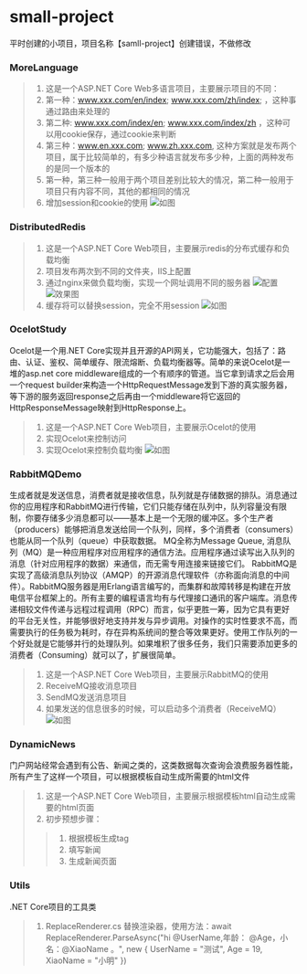 # small-project
平时创建的小项目，项目名称【samll-project】创建错误，不做修改

### MoreLanguage
 > 1. 这是一个ASP.NET Core Web多语言项目，主要展示项目的不同：
 > 2. 第一种：www.xxx.com/en/index; www.xxx.com/zh/index; ，这种事通过路由来处理的
 > 3. 第二种: www.xxx.com/index/en; www.xxx.com/index/zh ，这种可以用cookie保存，通过cookie来判断
 > 4. 第三种：www.en.xxx.com; www.zh.xxx.com, 这种方案就是发布两个项目，属于比较简单的，有多少种语言就发布多少种，上面的两种发布的是同一个版本的
 > 5. 第一种，第三种一般用于两个项目差别比较大的情况，第二种一般用于项目只有内容不同，其他的都相同的情况
 > 6. 增加session和cookie的使用
 ![如图](https://github.com/jasonhua95/samll-project/blob/master/image/001.PNG)
 
### DistributedRedis
> 1. 这是一个ASP.NET Core Web项目，主要展示redis的分布式缓存和负载均衡
> 2. 项目发布两次到不同的文件夹，IIS上配置
> 3. 通过nginx来做负载均衡，实现一个网址调用不同的服务器
![配置](https://github.com/jasonhua95/samll-project/blob/master/image/00201.png)
![效果图](https://github.com/jasonhua95/samll-project/blob/master/image/00202.png)
> 4. 缓存将可以替换session，完全不用session
![如图](https://github.com/jasonhua95/samll-project/blob/master/image/002.PNG)

### OcelotStudy
Ocelot是一个用.NET Core实现并且开源的API网关，它功能强大，包括了：路由、认证、鉴权、简单缓存、限流熔断、负载均衡器等。简单的来说Ocelot是一堆的asp.net core middleware组成的一个有顺序的管道。当它拿到请求之后会用一个request builder来构造一个HttpRequestMessage发到下游的真实服务器，等下游的服务返回response之后再由一个middleware将它返回的HttpResponseMessage映射到HttpResponse上。
> 1. 这是一个ASP.NET Core Web项目，主要展示Ocelot的使用
> 2. 实现Ocelot来控制访问
> 3. 实现Ocelot来控制负载均衡
![如图](https://github.com/jasonhua95/samll-project/blob/master/image/003.PNG)

### RabbitMQDemo
生成者就是发送信息，消费者就是接收信息，队列就是存储数据的排队。消息通过你的应用程序和RabbitMQ进行传输，它们只能存储在队列中，队列容量没有限制，你要存储多少消息都可以——基本上是一个无限的缓冲区。多个生产者（producers）能够把消息发送给同一个队列，同样，多个消费者（consumers）也能从同一个队列（queue）中获取数据。
MQ全称为Message Queue, 消息队列（MQ）是一种应用程序对应用程序的通信方法。应用程序通过读写出入队列的消息（针对应用程序的数据）来通信，而无需专用连接来链接它们。
RabbitMQ是实现了高级消息队列协议（AMQP）的开源消息代理软件（亦称面向消息的中间件）。RabbitMQ服务器是用Erlang语言编写的，而集群和故障转移是构建在开放电信平台框架上的。所有主要的编程语言均有与代理接口通讯的客户端库。消息传递相较文件传递与远程过程调用（RPC）而言，似乎更胜一筹，因为它具有更好的平台无关性，并能够很好地支持并发与异步调用。对操作的实时性要求不高，而需要执行的任务极为耗时，存在异构系统间的整合等效果更好。使用工作队列的一个好处就是它能够并行的处理队列。如果堆积了很多任务，我们只需要添加更多的消费者（Consuming）就可以了，扩展很简单。

> 1. 这是一个ASP.NET Core Web项目，主要展示RabbitMQ的使用
> 2. ReceiveMQ接收消息项目
> 3. SendMQ发送消息项目
> 4. 如果发送的信息很多的时候，可以启动多个消费者（ReceiveMQ）
![如图](https://github.com/jasonhua95/samll-project/blob/master/image/004.PNG)

### DynamicNews
门户网站经常会遇到有公告、新闻之类的，这类数据每次查询会浪费服务器性能，所有产生了这样一个项目，可以根据模板自动生成所需要的html文件

> 1. 这是一个ASP.NET Core Web项目，主要展示根据模板html自动生成需要的html页面
> 2. 初步预想步骤：
 >> 1. 根据模板生成tag
 >> 2. 填写新闻
 >> 3. 生成新闻页面
 
### Utils
.NET Core项目的工具类

> 1. ReplaceRenderer.cs 替换渲染器，使用方法：await ReplaceRenderer.ParseAsync("hi @UserName,年龄： @Age，小名：@XiaoName 。", new { UserName = "测试", Age = 19, XiaoName = "小明" })
